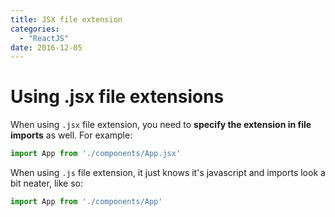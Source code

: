 ```yaml
---
title: JSX file extension
categories:
  - "ReactJS"
date: 2016-12-05
---
```


# Using .jsx file extensions

When using `.jsx` file extension, you need to **specify the extension in file imports** as well. For example:

```javascript
import App from './components/App.jsx'
```

When using `.js` file extension, it just knows it's javascript and imports look a bit neater, like so:

```javascript
import App from './components/App'
```
